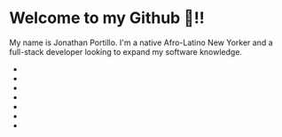 # Welcome to my Github :wave:!!

My name is Jonathan Portillo. I'm a native Afro-Latino New Yorker and a full-stack developer looking to expand my software knowledge.

-
-
-
-
-
-
-


